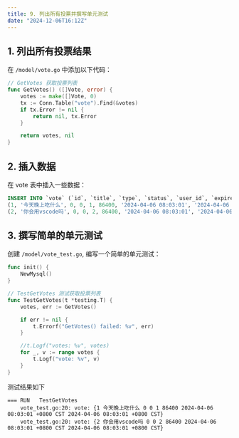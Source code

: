 ```yaml
---
title: 9. 列出所有投票并撰写单元测试
date: "2024-12-06T16:12Z"
---
```


## 1. 列出所有投票结果

在 `/model/vote.go` 中添加以下代码：

```go
// GetVotes 获取投票列表
func GetVotes() ([]Vote, error) {
	votes := make([]Vote, 0)
	tx := Conn.Table("vote").Find(&votes)
	if tx.Error != nil {
		return nil, tx.Error
	}

	return votes, nil
}
```

## 2. 插入数据

在 vote 表中插入一些数据：

```sql
INSERT INTO `vote` (`id`, `title`, `type`, `status`, `user_id`, `expired_in`, `created_time`, `updated_time`) VALUES
(1, '今天晚上吃什么', 0, 0, 1, 86400, '2024-04-06 08:03:01', '2024-04-06 08:03:01'),
(2, '你会用vscode吗', 0, 0, 2, 86400, '2024-04-06 08:03:01', '2024-04-06 08:03:01');
```

## 3. 撰写简单的单元测试

创建 `/model/vote_test.go`, 编写一个简单的单元测试：

```go
func init() {
	NewMysql()
}

// TestGetVotes 测试获取投票列表
func TestGetVotes(t *testing.T) {
	votes, err := GetVotes()

	if err != nil {
		t.Errorf("GetVotes() failed: %v", err)
	}

	//t.Logf("votes: %v", votes)
	for _, v := range votes {
		t.Logf("vote: %v", v)
	}
}
```

测试结果如下

```log
=== RUN   TestGetVotes
    vote_test.go:20: vote: {1 今天晚上吃什么 0 0 1 86400 2024-04-06 08:03:01 +0800 CST 2024-04-06 08:03:01 +0800 CST}
    vote_test.go:20: vote: {2 你会用vscode吗 0 0 2 86400 2024-04-06 08:03:01 +0800 CST 2024-04-06 08:03:01 +0800 CST}
```
